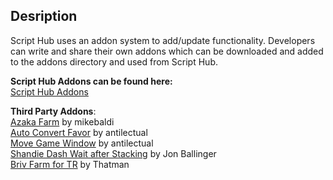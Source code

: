 ## **Desription**  
Script Hub uses an addon system to add/update functionality. Developers can write and share their own addons which can be downloaded and added to the addons directory and used from Script Hub.

**Script Hub Addons can be found here:**  
[Script Hub Addons](https://github.com/mikebaldi/Idle-Champions/tree/main/AddOns)  

**Third Party Addons**:  
[Azaka Farm](https://github.com/mikebaldi/IC_Addons/tree/main/IC_Azaka_Extra) by mikebaldi  
[Auto Convert Favor](https://github.com/antilectual/IC_Addons/tree/main/IC_Addons/IC_ConvertBlessings_Mini) by antilectual  
[Move Game Window](https://github.com/antilectual/IC_Addons/tree/main/IC_Addons/IC_MoveGameWindow_Mini) by antilectual  
[Shandie Dash Wait after Stacking](https://github.com/JonBallinger/IC_ShandieDashWait) by Jon Ballinger  
[Briv Farm for TR](https://github.com/MSivonen/IC_Briv_Farm_for_TR) by Thatman  

